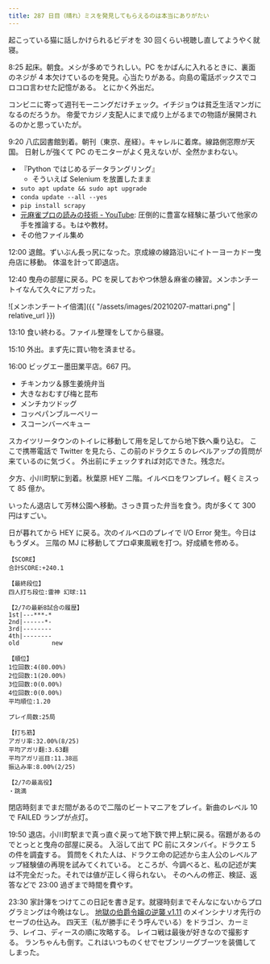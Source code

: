 ```yaml
---
title: 287 日目（晴れ）ミスを発見してもらえるのは本当にありがたい
---
```


起こっている猫に話しかけられるビデオを 30 回くらい視聴し直してようやく就寝。

8:25 起床。朝食。メシが多めでうれしい。PC をかばんに入れるときに、裏面のネジが
4 本欠けているのを発見。心当たりがある。向島の電話ボックスでコロコロ言わせた記憶がある。
とにかく外出だ。

コンビニに寄って週刊モーニングだけチェック。イチジョウは貧乏生活マンガになるのだろうか。
帝愛でカジノ支配人にまで成り上がるまでの物語が展開されるのかと思っていたが。

9:20 八広図書館到着。朝刊（東京、産経）。キャレルに着席。線路側窓際が天国。
日射しが強くて PC のモニターがよく見えないが、全然かまわない。

* 『Python ではじめるデータラングリング』
  * そういえば Selenium を放置したまま
* `suto apt update && sudo apt upgrade`
* `conda update --all --yes`
* `pip install scrapy`
* [元麻雀プロの読みの技術 - YouTube](https://www.youtube.com/watch?v=9fUAt5lFl7w):
  圧倒的に豊富な経験に基づいて他家の手を推論する。もはや教材。
* その他ファイル集め

12:00 退館。ずいぶん長っ尻になった。京成線の線路沿いにイトーヨーカドー曳舟店に移動。
体温を計って即退店。

12:40 曳舟の部屋に戻る。PC を戻しておやつ休憩＆麻雀の練習。メンホンチートイなんて久々にアガった。

![メンホンチートイ倍満]({{ "/assets/images/20210207-mattari.png" | relative_url }})

13:10 食い終わる。ファイル整理をしてから昼寝。

15:10 外出。まず先に買い物を済ませる。

16:00 ビッグエー墨田業平店。667 円。

* チキンカツ＆豚生姜焼弁当
* 大きなおむすび梅と昆布
* メンチカツドッグ
* コッペパンブルーベリー
* スコーンバーベキュー

スカイツリータウンのトイレに移動して用を足してから地下鉄へ乗り込む。
ここで携帯電話で Twitter を見たら、この前のドラクエ 5 のレベルアップの質問が来ているのに気づく。
外出前にチェックすれば対応できた。残念だ。

夕方、小川町駅に到着。秋葉原 HEY 二階。イルベロをワンプレイ。軽くミスって 85 億か。

いったん退店して芳林公園へ移動。さっき買った弁当を食う。肉が多くて 300 円はすごい。

日が暮れてから HEY に戻る。次のイルベロのプレイで I/O Error 発生。今日はもうダメ。
三階の MJ に移動してプロ卓東風戦を打つ。好成績を修める。

```text
【SCORE】
合計SCORE:+240.1

【最終段位】
四人打ち段位:雷神 幻球:11

【2/7の最新8試合の履歴】
1st|---***-*
2nd|------*-
3rd|--------
4th|--------
old         new

【順位】
1位回数:4(80.00%)
2位回数:1(20.00%)
3位回数:0(0.00%)
4位回数:0(0.00%)
平均順位:1.20

プレイ局数:25局

【打ち筋】
アガリ率:32.00%(8/25)
平均アガリ翻:3.63翻
平均アガリ巡目:11.38巡
振込み率:8.00%(2/25)

【2/7の最高役】
・跳満
```

閉店時刻までまだ間があるので二階のビートマニアをプレイ。新曲のレベル 10 で FAILED ランプが点灯。

19:50 退店。小川町駅まで真っ直ぐ戻って地下鉄で押上駅に戻る。宿題があるのでとっとと曳舟の部屋に戻る。
入浴して出て PC 前にスタンバイ。ドラクエ 5 の件を調査する。
質問をくれた人は、ドラクエ命の記述から主人公のレベルアップ経験値の再現を試みてくれている。
ところが、今調べると、私の記述が実は不完全だった。それでは値が正しく得られない。
そのへんの修正、検証、返答などで 23:00 過ぎまで時間を費やす。

23:30 家計簿をつけてこの日記を書き足す。就寝時刻までそんなにないからプログラミングは今晩はなし。
[地獄の伯爵令嬢の逆襲 v1.11][bshf21a] のメインシナリオ先行のセーブの仕込み。
四天王（私が勝手にそう呼んでいる）をドラゴン、カーミラ、レイコ、ディースの順に攻略する。
レイコ戦は最後が好きなので撮影する。
ランちゃんも倒す。これはいつものくせでセブンリーグブーツを装備してしまった。

[bshf21a]: https://www.freem.ne.jp/win/game/24805
